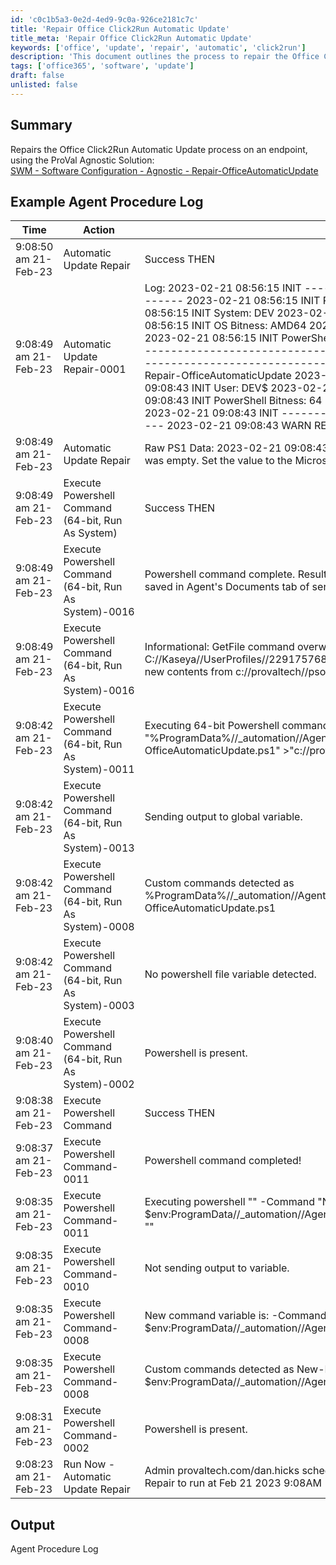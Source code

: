 ```yaml
---
id: 'c0c1b5a3-0e2d-4ed9-9c0a-926ce2181c7c'
title: 'Repair Office Click2Run Automatic Update'
title_meta: 'Repair Office Click2Run Automatic Update'
keywords: ['office', 'update', 'repair', 'automatic', 'click2run']
description: 'This document outlines the process to repair the Office Click2Run Automatic Update on an endpoint using the ProVal Agnostic Solution. It includes example logs and details on the execution of the repair procedure.'
tags: ['office365', 'software', 'update']
draft: false
unlisted: false
---
```

## Summary

Repairs the Office Click2Run Automatic Update process on an endpoint, using the ProVal Agnostic Solution:  
[SWM - Software Configuration - Agnostic - Repair-OfficeAutomaticUpdate](<../../powershell/Repair-OfficeAutomaticUpdate.md>)

## Example Agent Procedure Log

| Time                     | Action                                           | Result                                                                                                                               | User                        |
|--------------------------|--------------------------------------------------|--------------------------------------------------------------------------------------------------------------------------------------|-----------------------------|
| 9:08:50 am 21-Feb-23    | Automatic Update Repair                          | Success THEN                                                                                                                         | provaltech.com/dan.hicks    |
| 9:08:49 am 21-Feb-23    | Automatic Update Repair-0001                    | Log: 2023-02-21 08:56:15 INIT ----------------------------------------------- 2023-02-21 08:56:15 INIT Repair-OfficeAutomaticUpdate 2023-02-21 08:56:15 INIT System: DEV 2023-02-21 08:56:15 INIT User: DEV$ 2023-02-21 08:56:15 INIT OS Bitness: AMD64 2023-02-21 08:56:15 INIT PowerShell Bitness: 64 2023-02-21 08:56:15 INIT PowerShell Version: 5 2023-02-21 08:56:15 INIT ----------------------------------------------- 2023-02-21 09:08:43 INIT ----------------------------------------------- 2023-02-21 09:08:43 INIT Repair-OfficeAutomaticUpdate 2023-02-21 09:08:43 INIT System: DEV 2023-02-21 09:08:43 INIT User: DEV$ 2023-02-21 09:08:43 INIT OS Bitness: AMD64 2023-02-21 09:08:43 INIT PowerShell Bitness: 64 2023-02-21 09:08:43 INIT PowerShell Version: 5 2023-02-21 09:08:43 INIT ----------------------------------------------- 2023-02-21 09:08:43 WARN RESOLVED ISSUE: UnmanagedUpdateUrl was empty... | provaltech.com/dan.hicks    |
| 9:08:49 am 21-Feb-23    | Automatic Update Repair                          | Raw PS1 Data: 2023-02-21 09:08:43 WARN RESOLVED ISSUE: UnmanagedUpdateUrl was empty. Set the value to the Microsoft Current Channel URI. | provaltech.com/dan.hicks    |
| 9:08:49 am 21-Feb-23    | Execute Powershell Command (64-bit, Run As System) | Success THEN                                                                                                                         | provaltech.com/dan.hicks    |
| 9:08:49 am 21-Feb-23    | Execute Powershell Command (64-bit, Run As System)-0016 | Powershell command complete. Results returned to global variable #global:psresult# and saved in Agent's Documents tab of server. | provaltech.com/dan.hicks    |
| 9:08:49 am 21-Feb-23    | Execute Powershell Command (64-bit, Run As System)-0016 | Informational: GetFile command overwrote the server file C://Kaseya//UserProfiles//229175768944442//GetFiles//..//docs//psoutput.txt with the new contents from c://provaltech//psoutput.txt in THEN step 3. | provaltech.com/dan.hicks    |
| 9:08:42 am 21-Feb-23    | Execute Powershell Command (64-bit, Run As System)-0011 | Executing 64-bit Powershell command as System: "" -command "%ProgramData%//_automation//AgentProcedure//OfficeAutomaticUpdateRepair//Repair-OfficeAutomaticUpdate.ps1" >"c://provaltech//psoutputtmp.txt" | provaltech.com/dan.hicks    |
| 9:08:42 am 21-Feb-23    | Execute Powershell Command (64-bit, Run As System)-0013 | Sending output to global variable.                                                                                                   | provaltech.com/dan.hicks    |
| 9:08:42 am 21-Feb-23    | Execute Powershell Command (64-bit, Run As System)-0008 | Custom commands detected as %ProgramData%//_automation//AgentProcedure//OfficeAutomaticUpdateRepair//Repair-OfficeAutomaticUpdate.ps1 | provaltech.com/dan.hicks    |
| 9:08:42 am 21-Feb-23    | Execute Powershell Command (64-bit, Run As System)-0003 | No powershell file variable detected.                                                                                                 | provaltech.com/dan.hicks    |
| 9:08:40 am 21-Feb-23    | Execute Powershell Command (64-bit, Run As System)-0002 | Powershell is present.                                                                                                               | provaltech.com/dan.hicks    |
| 9:08:38 am 21-Feb-23    | Execute Powershell Command                       | Success THEN                                                                                                                         | provaltech.com/dan.hicks    |
| 9:08:37 am 21-Feb-23    | Execute Powershell Command-0011                 | Powershell command completed!                                                                                                        | provaltech.com/dan.hicks    |
| 9:08:35 am 21-Feb-23    | Execute Powershell Command-0011                 | Executing powershell "" -Command "New-Item -Type Directory -Path $env:ProgramData//_automation//AgentProcedure -name OfficeAutomaticUpdateRepair" "" | provaltech.com/dan.hicks    |
| 9:08:35 am 21-Feb-23    | Execute Powershell Command-0010                 | Not sending output to variable.                                                                                                      | provaltech.com/dan.hicks    |
| 9:08:35 am 21-Feb-23    | Execute Powershell Command-0008                 | New command variable is: -Command "New-Item -Type Directory -Path $env:ProgramData//_automation//AgentProcedure -name OfficeAutomaticUpdateRepair" | provaltech.com/dan.hicks    |
| 9:08:35 am 21-Feb-23    | Execute Powershell Command-0008                 | Custom commands detected as New-Item -Type Directory -Path $env:ProgramData//_automation//AgentProcedure -name OfficeAutomaticUpdateRepair | provaltech.com/dan.hicks    |
| 9:08:31 am 21-Feb-23    | Execute Powershell Command-0002                 | Powershell is present.                                                                                                               | provaltech.com/dan.hicks    |
| 9:08:23 am 21-Feb-23    | Run Now - Automatic Update Repair                | Admin provaltech.com/dan.hicks scheduled procedure Run Now - Automatic Update Repair to run at Feb 21 2023 9:08AM                   |                             |

## Output

Agent Procedure Log













